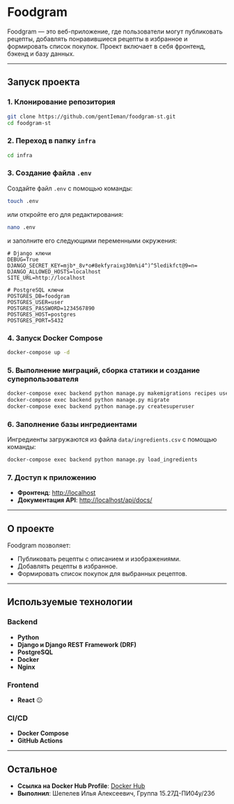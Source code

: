 # Foodgram

Foodgram — это веб-приложение, где пользователи могут публиковать рецепты, добавлять понравившиеся рецепты в избранное и формировать список покупок. Проект включает в себя фронтенд, бэкенд и базу данных.

---

## Запуск проекта

### 1. Клонирование репозитория
```bash
git clone https://github.com/gentIeman/foodgram-st.git
cd foodgram-st
```

### 2. Переход в папку `infra`
```bash
cd infra
```

### 3. Создание файла `.env`
Создайте файл `.env` с помощью команды:
```bash
touch .env
```
или откройте его для редактирования:
```bash
nano .env
```
и заполните его следующими переменными окружения:
```env
# Django ключи
DEBUG=True
DJANGO_SECRET_KEY=mjb*_8v*o#8ekfyraixg30m%i4^)^5ledikfct@9=n=
DJANGO_ALLOWED_HOSTS=localhost
SITE_URL=http://localhost

# PostgreSQL ключи
POSTGRES_DB=foodgram
POSTGRES_USER=user
POSTGRES_PASSWORD=1234567890
POSTGRES_HOST=postgres
POSTGRES_PORT=5432
```

### 4. Запуск Docker Compose
```bash
docker-compose up -d
```

### 5. Выполнение миграций, сборка статики и создание суперпользователя
```bash
docker-compose exec backend python manage.py makemigrations recipes users
docker-compose exec backend python manage.py migrate
docker-compose exec backend python manage.py createsuperuser
```

### 6. Заполнение базы ингредиентами
Ингредиенты загружаются из файла `data/ingredients.csv` с помощью команды:
```bash
docker-compose exec backend python manage.py load_ingredients
```

### 7. Доступ к приложению
- **Фронтенд**: [http://localhost](http://localhost)
- **Документация API**: [http://localhost/api/docs/](http://localhost/api/docs/)

---

## О проекте

Foodgram позволяет:
- Публиковать рецепты с описанием и изображениями.
- Добавлять рецепты в избранное.
- Формировать список покупок для выбранных рецептов.

---

## Используемые технологии

### Backend
- **Python**
- **Django и Django REST Framework (DRF)**
- **PostgreSQL**
- **Docker**
- **Nginx**

### Frontend
- **React** 😐

### CI/CD
- **Docker Compose**
- **GitHub Actions**

---

## Остальное

- **Ссылка на Docker Hub Profile**: [Docker Hub](https://hub.docker.com/u/gentieman)
- **Выполнил**: Шепелев Илья Алексеевич, Группа 15.27Д-ПИ04у/23б
